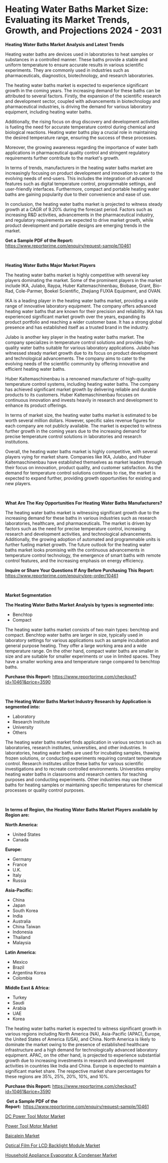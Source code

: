 <p><h1>Heating Water Baths Market Size: Evaluating its Market Trends, Growth, and Projections 2024 - 2031</h1></p><p><strong>Heating Water Baths Market Analysis and Latest Trends</strong></p>
<p><p>Heating water baths are devices used in laboratories to heat samples or substances in a controlled manner. These baths provide a stable and uniform temperature to ensure accurate results in various scientific experiments. They are commonly used in industries such as pharmaceuticals, diagnostics, biotechnology, and research laboratories.</p><p>The heating water baths market is expected to experience significant growth in the coming years. The increasing demand for these baths can be attributed to several factors. Firstly, the expansion of the scientific research and development sector, coupled with advancements in biotechnology and pharmaceutical industries, is driving the demand for various laboratory equipment, including heating water baths.</p><p>Additionally, the rising focus on drug discovery and development activities is fueling the need for accurate temperature control during chemical and biological reactions. Heating water baths play a crucial role in maintaining the desired temperature range, ensuring the success of these processes.</p><p>Moreover, the growing awareness regarding the importance of water bath applications in pharmaceutical quality control and stringent regulatory requirements further contribute to the market's growth.</p><p>In terms of trends, manufacturers in the heating water baths market are increasingly focusing on product development and innovation to cater to the evolving needs of end-users. This includes the integration of advanced features such as digital temperature control, programmable settings, and user-friendly interfaces. Furthermore, compact and portable heating water baths are gaining popularity due to their convenience and ease of use.</p><p>In conclusion, the heating water baths market is projected to witness steady growth at a CAGR of 9.20% during the forecast period. Factors such as increasing R&D activities, advancements in the pharmaceutical industry, and regulatory requirements are expected to drive market growth, while product development and portable designs are emerging trends in the market.</p></p>
<p><strong>Get a Sample PDF of the Report:&nbsp;</strong> <a href="https://www.reportprime.com/enquiry/request-sample/10461">https://www.reportprime.com/enquiry/request-sample/10461</a></p>
<p>&nbsp;</p>
<p><strong>Heating Water Baths Major Market Players</strong></p>
<p><p>The heating water baths market is highly competitive with several key players dominating the market. Some of the prominent players in the market include IKA, Julabo, Raypa, Huber Kaltemaschinenbau, Biobase, Grant, Bio-Rad, Cole-Parmer, Boekel Scientific, Zhejiang FUXIA Equipment, and OVAN.</p><p>IKA is a leading player in the heating water baths market, providing a wide range of innovative laboratory equipment. The company offers advanced heating water baths that are known for their precision and reliability. IKA has experienced significant market growth over the years, expanding its product portfolio and reaching a wider customer base. It has a strong global presence and has established itself as a trusted brand in the industry.</p><p>Julabo is another key player in the heating water baths market. The company specializes in temperature control solutions and provides high-quality water baths suitable for various laboratory applications. Julabo has witnessed steady market growth due to its focus on product development and technological advancements. The company aims to cater to the evolving needs of the scientific community by offering innovative and efficient heating water baths.</p><p>Huber Kaltemaschinenbau is a renowned manufacturer of high-quality temperature control systems, including heating water baths. The company has achieved significant market growth by delivering reliable and durable products to its customers. Huber Kaltemaschinenbau focuses on continuous innovation and invests heavily in research and development to enhance its product offerings.</p><p>In terms of market size, the heating water baths market is estimated to be worth several million dollars. However, specific sales revenue figures for each company are not publicly available. The market is expected to witness further growth in the coming years due to the increasing demand for precise temperature control solutions in laboratories and research institutions.</p><p>Overall, the heating water baths market is highly competitive, with several players vying for market share. Companies like IKA, Julabo, and Huber Kaltemaschinenbau have established themselves as market leaders through their focus on innovation, product quality, and customer satisfaction. As the demand for temperature control solutions continues to rise, the market is expected to expand further, providing growth opportunities for existing and new players.</p></p>
<p>&nbsp;</p>
<p><strong>What Are The Key Opportunities For Heating Water Baths Manufacturers?</strong></p>
<p><p>The heating water baths market is witnessing significant growth due to the increasing demand for these baths in various industries such as research laboratories, healthcare, and pharmaceuticals. The market is driven by factors such as the need for precise temperature control, increasing research and development activities, and technological advancements. Additionally, the growing adoption of automated and programmable units is further fueling market growth. The future outlook for the heating water baths market looks promising with the continuous advancements in temperature control technology, the emergence of smart baths with remote control features, and the increasing emphasis on energy efficiency.</p></p>
<p><strong>Inquire or Share Your Questions If Any Before Purchasing This Report:</strong> <a href="https://www.reportprime.com/enquiry/pre-order/10461">https://www.reportprime.com/enquiry/pre-order/10461</a></p>
<p>&nbsp;</p>
<p><strong>Market Segmentation</strong></p>
<p><strong>The Heating Water Baths Market Analysis by types is segmented into:</strong></p>
<p><ul><li>Benchtop</li><li>Compact</li></ul></p>
<p><p>The heating water baths market consists of two main types: benchtop and compact. Benchtop water baths are larger in size, typically used in laboratory settings for various applications such as sample incubation and general purpose heating. They offer a large working area and a wide temperature range. On the other hand, compact water baths are smaller in size and are suitable for smaller experiments or use in limited spaces. They have a smaller working area and temperature range compared to benchtop baths.</p></p>
<p><strong>Purchase this Report:&nbsp;</strong><a href="https://www.reportprime.com/checkout?id=10461&price=3590">https://www.reportprime.com/checkout?id=10461&price=3590</a></p>
<p>&nbsp;</p>
<p><strong>The Heating Water Baths Market Industry Research by Application is segmented into:</strong></p>
<p><ul><li>Laboratory</li><li>Research Institute</li><li>University</li><li>Others</li></ul></p>
<p><p>The heating water baths market finds application in various sectors such as laboratories, research institutes, universities, and other industries. In laboratories, heating water baths are used for incubating samples, thawing frozen solutions, or conducting experiments requiring constant temperature control. Research institutes utilize these baths for various scientific investigations and to recreate controlled environments. Universities employ heating water baths in classrooms and research centers for teaching purposes and conducting experiments. Other industries may use these baths for heating samples or maintaining specific temperatures for chemical processes or quality control purposes.</p></p>
<p>&nbsp;</p>
<p><strong>In terms of Region, the Heating Water Baths Market Players available by Region are:</strong></p>
<p>
    <p> <strong> North America: </strong>
        <ul>
            <li>United States</li>
            <li>Canada</li>
        </ul>
        </p> 
    <p> <strong> Europe: </strong>
        <ul>
            <li>Germany</li>
            <li>France</li>
            <li>U.K.</li>
            <li>Italy</li>
            <li>Russia</li>
        </ul>
        </p> 
    <p> <strong> Asia-Pacific: </strong>
        <ul>
            <li>China</li>
            <li>Japan</li>
            <li>South Korea</li>
            <li>India</li>
            <li>Australia</li>
            <li>China Taiwan</li>
            <li>Indonesia</li>
            <li>Thailand</li>
            <li>Malaysia</li>
        </ul>
        </p> 
    <p> <strong> Latin America: </strong>
        <ul>
            <li>Mexico</li>
            <li>Brazil</li>
            <li>Argentina Korea</li>
            <li>Colombia</li>
        </ul>
        </p> 
    <p> <strong> Middle East & Africa: </strong>
        <ul>
            <li>Turkey</li>
            <li>Saudi</li>
            <li>Arabia</li>
            <li>UAE</li>
            <li>Korea</li>
        </ul>
    </p>
    </p>
<p><p>The heating water baths market is expected to witness significant growth in various regions including North America (NA), Asia-Pacific (APAC), Europe, the United States of America (USA), and China. North America is likely to dominate the market owing to the presence of established healthcare infrastructure and a high demand for technologically advanced laboratory equipment. APAC, on the other hand, is projected to experience substantial growth due to increasing investments in research and development activities in countries like India and China. Europe is expected to maintain a significant market share. The respective market share percentages for these regions are 35%, 25%, 20%, 10%, and 10%.</p></p>
<p><strong>Purchase this Report: </strong><a href="https://www.reportprime.com/checkout?id=10461&price=3590">https://www.reportprime.com/checkout?id=10461&price=3590</a></p>
<p>&nbsp;<strong>Get a Sample PDF of the Report:&nbsp;&nbsp;</strong><a href="https://www.reportprime.com/enquiry/request-sample/10461">https://www.reportprime.com/enquiry/request-sample/10461</a></p>
<p><strong></strong></p>
<p><p><a href="https://medium.com/@lilyberge344/dc-power-tool-motor-market-competitive-analysis-market-trends-and-forecast-to-2031-8c550e9d0976">DC Power Tool Motor Market</a></p><p><a href="https://medium.com/@lilyberge344/power-tool-motor-market-size-cagr-trends-2024-2030-14f0d88d630b">Power Tool Motor Market</a></p><p><a href="https://medium.com/@lilyberge344/baicalein-market-size-cagr-trends-2024-2030-b8caebfc1e86">Baicalein Market</a></p><p><a href="https://medium.com/@amyacrooks6457/optical-film-for-lcd-backlight-module-market-furnishes-information-on-market-share-market-trends-69d3e5d0c5dc">Optical Film For LCD Backlight Module Market</a></p><p><a href="https://medium.com/@lilyberge344/household-appliance-evaporator-amp-condenser-market-research-report-its-history-and-forecast-bf6b6b1efa43">Household Appliance Evaporator & Condenser Market</a></p></p>